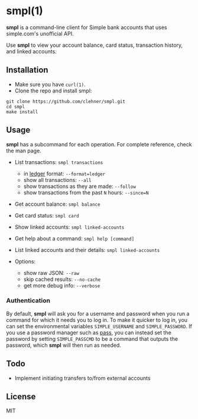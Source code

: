 # smpl(1)

**smpl** is a command-line client for Simple bank accounts that uses
simple.com's unofficial API.

Use **smpl** to view your account balance, card status, transaction history,
and linked accounts.

## Installation

- Make sure you have `curl(1)`.
- Clone the repo and install smpl:
```
git clone https://github.com/clehner/smpl.git
cd smpl
make install
```

## Usage

**smpl** has a subcommand for each operation. For complete reference, check the
man page.

- List transactions: `smpl transactions`
  - in [ledger](http://ledger-cli.org/) format: `--format=ledger`
  - show all transactions: `--all`
  - show transactions as they are made: `--follow`
  - show transactions from the past `N` hours: `--since=N`

- Get account balance: `smpl balance`

- Get card status: `smpl card`

- Show linked accounts: `smpl linked-accounts`

- Get help about a command: `smpl help [command]`

- List linked accounts and their details: `smpl linked-accounts`

- Options:
  - show raw JSON: `--raw`
  - skip cached results: `--no-cache`
  - get more debug info: `--verbose`

### Authentication
By default, **smpl** will ask you for a username and password when you run a
command for which it needs you to log in. To make it quicker to log in, you
can set the environmental variables `SIMPLE_USERNAME` and `SIMPLE_PASSWORD`.
If you use a password manager such as [pass](http://www.passwordstore.org/),
you can instead set the password by setting `SIMPLE_PASSCMD` to be a command
that outputs the password, which **smpl** will then run as needed.

## Todo

- Implement initiating transfers to/from external accounts

## License
MIT
